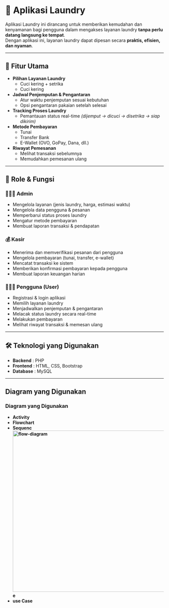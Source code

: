 # 🧺 Aplikasi Laundry

Aplikasi Laundry ini dirancang untuk memberikan kemudahan dan kenyamanan bagi pengguna dalam mengakses layanan laundry **tanpa perlu datang langsung ke tempat**.  
Dengan aplikasi ini, layanan laundry dapat dipesan secara **praktis, efisien, dan nyaman**.

---

## 📌 Fitur Utama
- **Pilihan Layanan Laundry**
  - Cuci kering + setrika
  - Cuci kering
- **Jadwal Penjemputan & Pengantaran**
  - Atur waktu penjemputan sesuai kebutuhan
  - Opsi pengantaran pakaian setelah selesai
- **Tracking Proses Laundry**
  - Pemantauan status real-time *(dijemput → dicuci → disetrika → siap dikirim)*
- **Metode Pembayaran**
  - Tunai
  - Transfer Bank
  - E-Wallet (OVO, GoPay, Dana, dll.)
- **Riwayat Pemesanan**
  - Melihat transaksi sebelumnya
  - Memudahkan pemesanan ulang

---

## 👥 Role & Fungsi
### 👨🏻‍💼 Admin
- Mengelola layanan (jenis laundry, harga, estimasi waktu)
- Mengelola data pengguna & pesanan
- Memperbarui status proses laundry
- Mengatur metode pembayaran
- Membuat laporan transaksi & pendapatan

### 💰 Kasir
- Menerima dan memverifikasi pesanan dari pengguna
- Mengelola pembayaran (tunai, transfer, e-wallet)
- Mencatat transaksi ke sistem
- Memberikan konfirmasi pembayaran kepada pengguna
- Membuat laporan keuangan harian

### 🙍🏻‍♂️ Pengguna (User)
- Registrasi & login aplikasi
- Memilih layanan laundry
- Menjadwalkan penjemputan & pengantaran
- Melacak status laundry secara real-time
- Melakukan pembayaran
- Melihat riwayat transaksi & memesan ulang

---

## 🛠️ Teknologi yang Digunakan
- **Backend** : PHP  
- **Frontend** : HTML, CSS, Bootstrap  
- **Database** : MySQL

---

##  Diagram yang Digunakan 
### Diagram yang Digunakan 
- **Activity**
- **Flowchart**
- **Sequenc<img width="512" height="512" alt="flow-diagram" src="https://github.com/user-attachments/assets/7b99fe53-f7b2-4761-aa40-cc2a36827e8d" />
e**
- **use Case**
